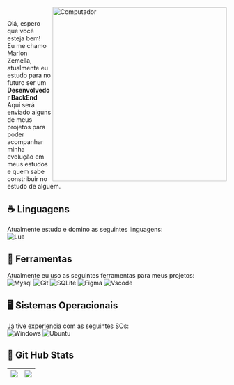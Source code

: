 <img src="https://raw.githubusercontent.com/MicaelliMedeiros/micaellimedeiros/master/image/computer-illustration.png" min-width="400px" max-width="400px" width="400px" align="right" alt="Computador">

<p align="left">
 
  
## <p align="left"> 
  Olá, espero que você esteja bem! </br>
  Eu me chamo Marlon Zemella, atualmente eu estudo para no futuro ser um <strong>Desenvolvedor BackEnd</strong></br>
  Aqui será enviado alguns de meus projetos para poder acompanhar minha evolução em meus estudos e quem sabe constribuir no estudo de alguém. <br>
</p>

 ## ☕ Linguagens 
  Atualmente estudo e domino as seguintes linguagens:</br>
  ![Lua](https://img.shields.io/badge/Lua-2C2D72?style=for-the-badge&logo=lua&logoColor=white)

 ## 🧰 Ferramentas 
  Atualmente eu uso as seguintes ferramentas para meus projetos: </br>
![Mysql](https://img.shields.io/badge/MySQL-00000F?style=for-the-badge&logo=mysql&logoColor=white)
![Git](https://img.shields.io/badge/Git-E34F26?style=for-the-badge&logo=git&logoColor=white)
![SQLite](https://img.shields.io/badge/SQLite-000?style=for-the-badge&logo=sqlite&logoColor=07405E)
![Figma](https://img.shields.io/badge/Figma-696969?style=for-the-badge&logo=figma&logoColor=figma)
![Vscode](https://img.shields.io/badge/Vscode-007ACC?style=for-the-badge&logo=visual-studio-code&logoColor=white)

 ## 🖥 Sistemas Operacionais
  Já tive experiencia com as seguintes SOs: </br>
![Windows](https://img.shields.io/badge/Windows-000?style=for-the-badge&logo=windows&logoColor=2CA5E0)
![Ubuntu](https://img.shields.io/badge/Ubuntu-35495E?style=for-the-badge&logo=ubuntu&logoColor=2CA5E0)
  

 ## 🎯 Git Hub Stats 
  | ![](http://github-profile-summary-cards.vercel.app/api/cards/profile-details?username=marlonzemella&theme=github_dark) | ![](http://github-profile-summary-cards.vercel.app/api/cards/stats?username=marlonzemella&theme=github_dark) |
| :-: | :-: |
</p>  
